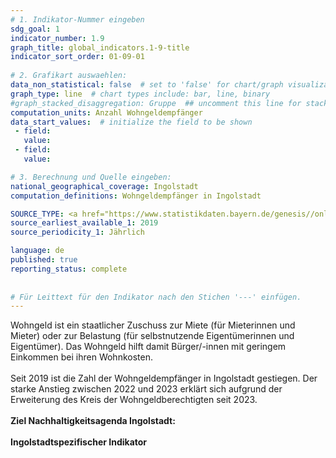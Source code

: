 ```yaml
---
# 1. Indikator-Nummer eingeben 
sdg_goal: 1 
indicator_number: 1.9
graph_title: global_indicators.1-9-title
indicator_sort_order: 01-09-01
 
# 2. Grafikart auswaehlen: 
data_non_statistical: false  # set to 'false' for chart/graph visualization 
graph_type: line  # chart types include: bar, line, binary 
#graph_stacked_disaggregation: Gruppe  ## uncomment this line for stacked bars. eplace 'Geschlecht' with the field of aggregation. 
computation_units: Anzahl Wohngeldempfänger
data_start_values:  # initialize the field to be shown  
 - field:  
   value: 
 - field: 
   value: 

# 3. Berechnung und Quelle eingeben: 
national_geographical_coverage: Ingolstadt 
computation_definitions: Wohngeldempfänger in Ingolstadt

SOURCE_TYPE: <a href="https://www.statistikdaten.bayern.de/genesis//online?operation=table&code=22311-102z&bypass=true&levelindex=1&levelid=1725452932662#abreadcrumb">Bayerisches Landesamt für Statistik</a>  # data source  
source_earliest_available_1: 2019
source_periodicity_1: Jährlich

language: de   
published: true 
reporting_status: complete
 
 
# Für Leittext für den Indikator nach den Stichen '---' einfügen. 
---
```

Wohngeld ist ein staatlicher Zuschuss zur Miete (für Mieterinnen und Mieter) oder zur Belastung (für selbstnutzende Eigentümerinnen und Eigentümer). 
Das Wohngeld hilft damit Bürger/-innen mit geringem Einkommen bei ihren Wohnkosten.<br>
<br>
Seit 2019 ist die Zahl der Wohngeldempfänger in Ingolstadt gestiegen. Der starke Anstieg zwischen 2022 und 2023 erklärt sich aufgrund der Erweiterung des Kreis der Wohngeldberechtigten seit 2023.<br>
<br>
<b>Ziel Nachhaltigkeitsagenda Ingolstadt:</b><br> 
<br>
<b>Ingolstadtspezifischer Indikator</b>
